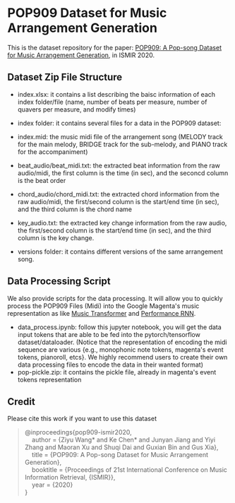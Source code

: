 # POP909 Dataset for Music Arrangement Generation
This is the dataset repository for the paper: [POP909: A Pop-song Dataset for Music Arrangement Generation](https://arxiv.org/abs/2008.07142), in ISMIR 2020.

## Dataset Zip File Structure
* index.xlsx: it contains a list describing the baisc information of each index folder/file (name, number of beats per measure, number of quavers per measure, and modify times)
  
* index folder: it contains several files for a data in the POP909 dataset:
 * index.mid: the music midi file of the arrangement song (MELODY track for the main melody, BRIDGE track for the sub-melody, and PIANO track for the accompaniment)
 * beat_audio/beat_midi.txt: the extracted beat information from the raw audio/midi, the first column is the time (in sec), and the seconcd column is the beat order
 * chord_audio/chord_midi.txt: the extracted chord information from the raw audio/midi, the first/second column is the start/end time (in sec), and the third column is the chord name
 * key_audio.txt: the extracted key change information from the raw audio, the first/second column is the start/end time (in sec), and the third column is the key change.
 * versions folder: it contains different versions of the same arrangement song.

## Data Processing Script
We also provide scripts for the data processing. It will allow you to quickly process the POP909 Files (Midi) into the Google Magenta's music representation as like [Music Transformer](https://magenta.tensorflow.org/music-transformer) and [Performance RNN](https://magenta.tensorflow.org/performance-rnn).
* data_process.ipynb: follow this jupyter notebook, you will get the data input tokens that are able to be fed into the pytorch/tensorflow dataset/dataloader.
(Notice that the representation of encoding the midi sequence are various {e.g., monophonic note tokens, magenta's event tokens, pianoroll, etcs}. We highly recommend users to create their own data processing files to encode the data in their wanted format)
* pop-pickle.zip: it contains the pickle file, already in magenta's event tokens representation

## Credit
Please cite this work if you want to use this dataset

> @inproceedings{pop909-ismir2020, <br>
>  &nbsp;&nbsp;&nbsp;&nbsp;author    = {Ziyu Wang* and Ke Chen* and Junyan Jiang and Yiyi Zhang and Maoran Xu and Shuqi Dai and Guxian Bin and Gus Xia}, <br>
>  &nbsp;&nbsp;&nbsp;&nbsp;title     = {POP909: A Pop-song Dataset for Music Arrangement Generation}, <br>
>  &nbsp;&nbsp;&nbsp;&nbsp;booktitle = {Proceedings of 21st International Conference on Music Information Retrieval, {ISMIR}}, <br>
>  &nbsp;&nbsp;&nbsp;&nbsp;year      = {2020}<br>
> }<br>
